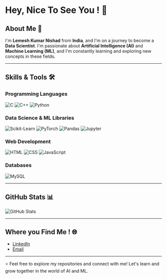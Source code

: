 # Hey, Nice To See You ! 👋


## About Me 🚀
I'm **Lemesh Kumar Nishad** from **India**, and I'm on a journey to become a **Data Scientist**. I'm passionate about **Artificial Intelligence (AI)** and **Machine Learning (ML)**, and I'm constantly learning and exploring new concepts in these fields.  

---

## Skills & Tools 🛠️

### Programming Languages
![C](https://img.shields.io/badge/C-00599C?style=for-the-badge&logo=c&logoColor=white)
![C++](https://img.shields.io/badge/C%2B%2B-00599C?style=for-the-badge&logo=c%2B%2B&logoColor=white)
![Python](https://img.shields.io/badge/Python-3776AB?style=for-the-badge&logo=python&logoColor=white)

### Data Science & ML Libraries
![Scikit-Learn](https://img.shields.io/badge/Scikit_Learn-F7931E?style=for-the-badge&logo=scikit-learn&logoColor=white)
![PyTorch](https://img.shields.io/badge/PyTorch-EE4C2C?style=for-the-badge&logo=pytorch&logoColor=white)
![Pandas](https://img.shields.io/badge/Pandas-150458?style=for-the-badge&logo=pandas&logoColor=white)
![Jupyter](https://img.shields.io/badge/Jupyter-F37626?style=for-the-badge&logo=jupyter&logoColor=white)

### Web Development
![HTML](https://img.shields.io/badge/HTML-E34F26?style=for-the-badge&logo=html5&logoColor=white)
![CSS](https://img.shields.io/badge/CSS-1572B6?style=for-the-badge&logo=css3&logoColor=white)
![JavaScript](https://img.shields.io/badge/JavaScript-F7DF1E?style=for-the-badge&logo=javascript&logoColor=black)

### Databases
![MySQL](https://img.shields.io/badge/MySQL-4479A1?style=for-the-badge&logo=mysql&logoColor=white)

---


## GitHub Stats 📊
![GitHub Stats](https://github-readme-stats.vercel.app/api?username=LemeshKN&show_icons=true&theme=radical)  

---

## Where you Find Me ! 🌐
- [LinkedIn](https://www.linkedin.com/in/lemesh-kumar-nishad-a81793303)
- [Email](mailto:lemeshnishad2003@gmail.com) 

---

⭐️ Feel free to explore my repositories and connect with me! Let's learn and grow together in the world of AI and ML.  
